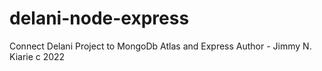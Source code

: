 # delani-node-express
Connect Delani Project to MongoDb Atlas and Express
Author - Jimmy N. Kiarie
c 2022